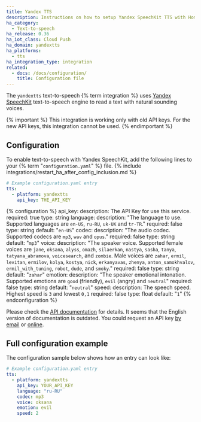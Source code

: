 ```yaml
---
title: Yandex TTS
description: Instructions on how to setup Yandex SpeechKit TTS with Home Assistant.
ha_category:
  - Text-to-speech
ha_release: 0.36
ha_iot_class: Cloud Push
ha_domain: yandextts
ha_platforms:
  - tts
ha_integration_type: integration
related:
  - docs: /docs/configuration/
    title: Configuration file
---
```


The `yandextts` text-to-speech {% term integration %} uses [Yandex SpeechKit](https://tech.yandex.com/speechkit/) text-to-speech engine to read a text with natural sounding voices.

{% important %}
This integration is working only with old API keys. For the new API keys, this integration cannot be used.
{% endimportant %}

## Configuration

To enable text-to-speech with Yandex SpeechKit, add the following lines to your {% term "`configuration.yaml`" %} file.
{% include integrations/restart_ha_after_config_inclusion.md %}

```yaml
# Example configuration.yaml entry
tts:
  - platform: yandextts
    api_key: THE_API_KEY
```

{% configuration %}
api_key:
  description: The API Key for use this service.
  required: true
  type: string
language:
  description: "The language to use. Supported languages are `en-US`, `ru-RU`, `uk-UK` and `tr-TR`."
  required: false
  type: string
  default: "`en-US`"
codec:
  description: "The audio codec. Supported codecs are `mp3`, `wav` and `opus`."
  required: false
  type: string
  default: "`mp3`"
voice:
  description: "The speaker voice. Supported female voices are `jane`, `oksana`, `alyss`, `omazh`, `silaerkan`, `nastya`, `sasha`, `tanya`, `tatyana_abramova`, `voicesearch`, and `zombie`. Male voices are `zahar`, `ermil`, `levitan`, `ermilov`, `kolya`, `kostya`, `nick`, `erkanyavas`, `zhenya`, `anton_samokhvalov`, `ermil_with_tuning`, `robot`, `dude`, and `smoky`."
  required: false
  type: string
  default: "`zahar`"
emotion:
  description: "The speaker emotional intonation. Supported emotions are `good` (friendly), `evil` (angry) and `neutral`"
  required: false
  type: string
  default: "`neutral`"
speed:
  description: The speech speed. Highest speed is `3` and lowest `0,1`
  required: false
  type: float
  default: "`1`"
{% endconfiguration %}

Please check the [API documentation](https://tech.yandex.com/speechkit/cloud/doc/guide/concepts/tts-http-request-docpage/) for details. It seems that the English version of documentation is outdated. You could request an API key [by email](https://tech.yandex.com/speechkit/cloud/) or [online](https://developer.tech.yandex.ru/).

## Full configuration example

The configuration sample below shows how an entry can look like:

```yaml
# Example configuration.yaml entry
tts:
  - platform: yandextts
    api_key: YOUR_API_KEY
    language: "ru-RU"
    codec: mp3
    voice: oksana
    emotion: evil
    speed: 2
```
